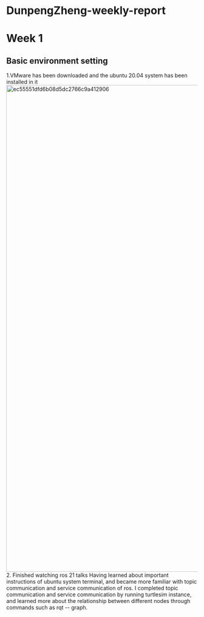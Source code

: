 # DunpengZheng-weekly-report
# Week 1
## Basic environment setting
1.VMware has been downloaded and the ubuntu 20.04 system has been installed in it
<img width="1280" alt="ec55551dfd6b08d5dc2766c9a412906" src="https://github.com/FURP-2023-2024/DunpengZheng-weekly-report/assets/153727641/d821a5eb-d87a-4aa0-a47e-b271b952e737">
2. Finished watching ros 21 talks
Having learned about important instructions of ubuntu system terminal, and became more familiar with topic communication and service communication of ros. I completed topic communication and service communication by running turtlesim instance, and learned more about the relationship between different nodes through commands such as rqt -- graph.
